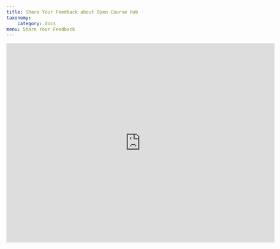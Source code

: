 ```yaml
---
title: Share Your Feedback about Open Course Hub
taxonomy:
    category: docs
menu: Share Your Feedback
---
```


<iframe src="https://docs.google.com/forms/d/e/1FAIpQLSeI6SuJYPyKrhQmlnRVxJI9plUiemu5yTLtLLjwKc9QboR8VQ/viewform?embedded=true" width="700" height="520" frameborder="0" marginheight="0" marginwidth="0">Loading...</iframe>

